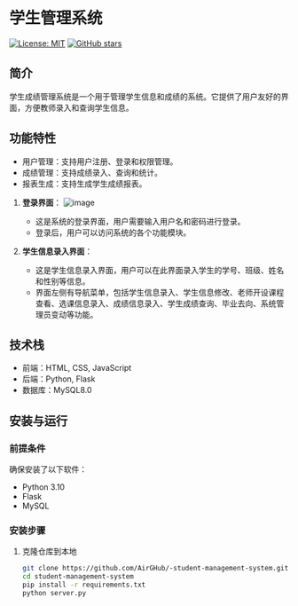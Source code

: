 # 学生管理系统

[![License: MIT](https://img.shields.io/badge/License-MIT-yellow.svg)](https://opensource.org/licenses/MIT)
[![GitHub stars](https://img.shields.io/github/stars/你的用户名/项目名.svg?style=social&label=Star&maxAge=2592000)](https://github.com/AirGHub/-student-management-system/)

## 简介

学生成绩管理系统是一个用于管理学生信息和成绩的系统。它提供了用户友好的界面，方便教师录入和查询学生信息。

## 功能特性

- 用户管理：支持用户注册、登录和权限管理。
- 成绩管理：支持成绩录入、查询和统计。
- 报表生成：支持生成学生成绩报表。
  
1. **登录界面**：
   ![image](https://github.com/user-attachments/assets/6a26ea16-5fb5-44ec-8c86-7707cb4f5d34)
   - 这是系统的登录界面，用户需要输入用户名和密码进行登录。
   - 登录后，用户可以访问系统的各个功能模块。

2. **学生信息录入界面**：
   - 这是学生信息录入界面，用户可以在此界面录入学生的学号、班级、姓名和性别等信息。
   - 界面左侧有导航菜单，包括学生信息录入、学生信息修改、老师开设课程查看、选课信息录入、成绩信息录入、学生成绩查询、毕业去向、系统管理员变动等功能。



## 技术栈

- 前端：HTML, CSS, JavaScript
- 后端：Python, Flask
- 数据库：MySQL8.0

## 安装与运行

### 前提条件

确保安装了以下软件：
- Python 3.10
- Flask
- MySQL


### 安装步骤

1. 克隆仓库到本地
   ```bash
   git clone https://github.com/AirGHub/-student-management-system.git
   cd student-management-system
   pip install -r requirements.txt
   python server.py
